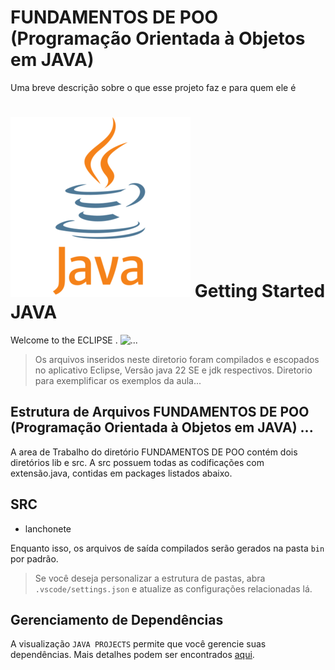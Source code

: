 # FUNDAMENTOS DE POO (Programação Orientada à Objetos em JAVA)

Uma breve descrição sobre o que esse projeto faz e para quem ele é

# ![..](https://raw.githubusercontent.com/github/explore/5b3600551e122a3277c2c5368af2ad5725ffa9a1/topics/java/java.png?size=48) Getting Started JAVA

Welcome to the ECLIPSE . ![..](https://www.eclipse.org/eclipse.org-common/themes/solstice/public/images/logo/eclipse-foundation-grey-orange.svg). 


> Os arquivos inseridos neste diretorio foram compilados e escopados no aplicativo Eclipse,
> Versão java 22 SE e jdk respectivos.
> Diretorio para exemplificar os exemplos da aula... 

## Estrutura de Arquivos FUNDAMENTOS DE POO (Programação Orientada à Objetos em JAVA) ...

A area de Trabalho do diretório FUNDAMENTOS DE POO contém dois diretórios lib e src. 
A src possuem todas as codificações com extensão.java, contidas em packages listados abaixo.

## SRC 
- lanchonete


Enquanto isso, os arquivos de saída compilados serão gerados na pasta `bin` por padrão.
> Se você deseja personalizar a estrutura de pastas, abra `.vscode/settings.json` e atualize as configurações relacionadas lá.
> 
## Gerenciamento de Dependências

A visualização `JAVA PROJECTS` permite que você gerencie suas dependências. Mais detalhes podem ser encontrados [aqui](https://github.com/microsoft/vscode-java-dependency#manage-dependencies).


